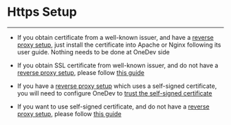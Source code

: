 # Https Setup
----------

* If you obtain certificate from a well-known issuer, and have a [reverse proxy setup](reverse-proxy-setup.md), just install the certificate into Apache or Nginx following its user guide. Nothing needs to be done at OneDev side
   
* If you obtain SSL certificate from well-known issuer, and do not have a [reverse proxy setup](reverse-proxy-setup.md), please follow [this guide](use-certificate-from-well-known-issuer.md)

* If you have a [reverse proxy setup](reverse-proxy-setup.md) which uses a self-signed certificate, you will need to configure OneDev to [trust the self-signed certificate](trust-self-signed-certificate.md)

* If you want to use self-signed certificate, and do not have a [reverse proxy setup](reverse-proxy-setup.md), please follow [this guide](use-self-signed-certificate.md)